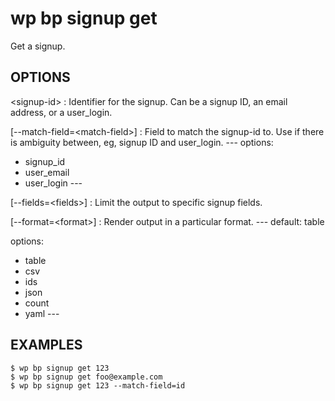 #	wp bp signup get

Get a signup.

## OPTIONS

&lt;signup-id&gt;
: Identifier for the signup. Can be a signup ID, an email address, or a user_login.

[--match-field=&lt;match-field&gt;]
: Field to match the signup-id to. Use if there is ambiguity between, eg, signup ID and user_login.
\---
options:
  - signup_id
  - user_email
  - user_login
\---

[--fields=&lt;fields&gt;]
: Limit the output to specific signup fields.

[--format=&lt;format&gt;]
: Render output in a particular format.
\---
default: table

options:
  - table
  - csv
  - ids
  - json
  - count
  - yaml
\---

## EXAMPLES

    $ wp bp signup get 123
    $ wp bp signup get foo@example.com
    $ wp bp signup get 123 --match-field=id
